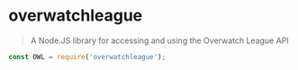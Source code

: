 # overwatchleague

> A Node.JS library for accessing and using the Overwatch League API

```js
const OWL = require('overwatchleague');
```

